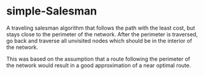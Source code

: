 # simple-Salesman
A traveling salesman algorithm that follows the path with the least cost, but stays close to the perimeter of the network.
After the perimeter is traversed, go back and traverse all unvisited nodes which should be in the interior of the network.

This was based on the assumption that a route following the perimeter of the network would result in a good approximation
of a near optimal route.
